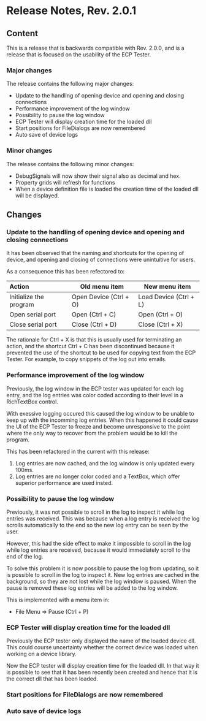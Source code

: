 # Release Notes, Rev. 2.0.1

## Content

This is a release that is backwards compatible with Rev. 2.0.0, and is a release that
is focused on the usability of the ECP Tester.

### Major changes

The release contains the following major changes:

* Update to the handling of opening device and opening and closing connections
* Performance improvement of the log window
* Possibility to pause the log window
* ECP Tester will display creation time for the loaded dll
* Start positions for FileDialogs are now remembered
* Auto save of device logs

### Minor changes

The release contains the following minor changes:

* DebugSignals will now show their signal also as decimal and hex.
* Property grids will refresh for functions
* When a device definition file is loaded the creation time of the loaded dll will be displayed.

## Changes

### Update to the handling of opening device and opening and closing connections

It has been observed that the naming and shortcuts for the opening of device, and opening and closing of connections were unintuitive for users.

As a consequence this has been refectored to:

| Action                 | Old menu item          | New menu item          |
|:-----------------------|------------------------|------------------------|
| Initialize the program | Open Device (Ctrl + O) | Load Device (Ctrl + L) |
| Open serial port       | Open (Ctrl + C)        | Open (Ctrl + O)        |
| Close serial port      | Close (Ctrl + D)       | Close (Ctrl + X)       |

The rationale for Ctrl + X is that this is usually used for terminating an action, and the shortcut Ctrl + C has been discontinued because it prevented the use of the shortcut to be used for copying text from the ECP Tester. For example, to copy snippets of the log out into emails.

### Performance improvement of the log window

Previously, the log window in the ECP tester was updated for each log entry, and the
log entries was color coded according to their level in a RichTextBox control.

With exessive logging occured this caused the log window to be unable to keep up
with the incomming log entries. When this happened it could cause the UI of the ECP
Tester to freeze and become unresponsive to the point where the only way to recover
from the problem would be to kill the program.

This has been refactored in the current with this release:

1. Log entries are now cached, and the log window is only updated every 100ms.
2. Log entries are no longer color coded and a TextBox, which offer superior performance are used insted.

### Possibility to pause the log window

Previously, it was not possible to scroll in the log to inspect it while log entries
was received. This was because when a log entry is received the log scrolls automatically
to the end so the new log entry can be seen by the user.

However, this had the side effect to make it impossible to scroll in the log while log
entries are received, because it would immediately scroll to the end of the log.

To solve this problem it is now possible to pause the log from updating, so it is possible
to scroll in the log to inspect it. New log entries are cached in the background, so they
are not lost while the log window is paused. When the pause is removed these log entries
will be added to the log window.

This is implemented with a menu item in:

* File Menu => Pause (Ctrl + P)

### ECP Tester will display creation time for the loaded dll

Previously the ECP tester only displayed the name of the loaded device dll. This could
course uncertainty whether the correct device was loaded when working on a device library.

Now the ECP tester will display creation time for the loaded dll. In that way it is
possible to see that it has been recently been created and hence that it is the correct
dll that has been loaded.

### Start positions for FileDialogs are now remembered

### Auto save of device logs

